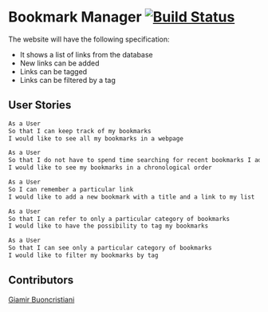 Bookmark Manager [![Build Status](https://travis-ci.org/giamir/bookmark_manager.svg?branch=master)](https://travis-ci.org/giamir/bookmark_manager)
=================

The website will have the following specification:

* It shows a list of links from the database
* New links can be added
* Links can be tagged
* Links can be filtered by a tag

User Stories
------------

```sh
As a User
So that I can keep track of my bookmarks
I would like to see all my bookmarks in a webpage
```
```sh
As a User
So that I do not have to spend time searching for recent bookmarks I added
I would like to see my bookmarks in a chronological order
```
```sh
As a User
So I can remember a particular link
I would like to add a new bookmark with a title and a link to my list
```
```sh
As a User
So that I can refer to only a particular category of bookmarks
I would like to have the possibility to tag my bookmarks
```
```sh
As a User
So that I can see only a particular category of bookmarks
I would like to filter my bookmarks by tag
```

Contributors
-------------
[Giamir Buoncristiani](https://github.com/giamir)
